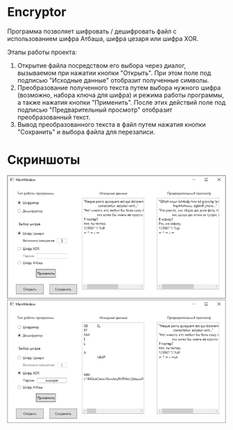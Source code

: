 # Encryptor
Программа позволяет шифровать / дешифровать файл с использованием шифра Атбаша, шифра цезаря или шифра XOR.

 Этапы работы проекта:
1. Открытие файла посредством его выбора через диалог, вызываемом при нажатии кнопки "Открыть".
	При этом поле под подписью "Исходные данные" отобразит полученные символы.
2. Преобразование полученного текста путем выбора нужного шифра (возможно, набора ключа для шифра)
	и режима работы программы, а также нажатия кнопки "Применить". После этих действий
	поле под подписью "Предварительный просмотр" отобразит преобразованный текст.
3. Вывод преобразованного текста в файл путем нажатия кнопки "Сохранить" и выбора файла для перезаписи.

# Скриншоты
![encrypt](./screenshots/first.png "Пример шифрования") 
![decrypt](./screenshots/second.png "Дешифрование уже зашифрованного текста") 